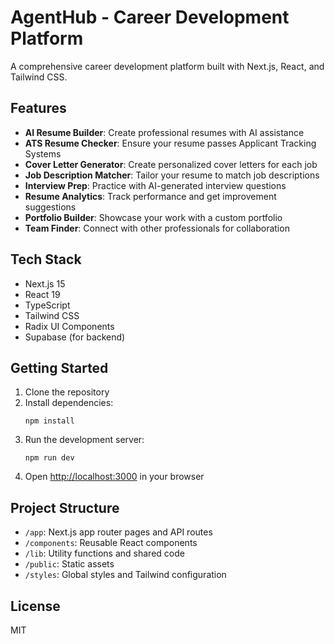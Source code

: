 # AgentHub - Career Development Platform

A comprehensive career development platform built with Next.js, React, and Tailwind CSS.

## Features

- **AI Resume Builder**: Create professional resumes with AI assistance
- **ATS Resume Checker**: Ensure your resume passes Applicant Tracking Systems
- **Cover Letter Generator**: Create personalized cover letters for each job
- **Job Description Matcher**: Tailor your resume to match job descriptions
- **Interview Prep**: Practice with AI-generated interview questions
- **Resume Analytics**: Track performance and get improvement suggestions
- **Portfolio Builder**: Showcase your work with a custom portfolio
- **Team Finder**: Connect with other professionals for collaboration

## Tech Stack

- Next.js 15
- React 19
- TypeScript
- Tailwind CSS
- Radix UI Components
- Supabase (for backend)

## Getting Started

1. Clone the repository
2. Install dependencies:
   ```
   npm install
   ```
3. Run the development server:
   ```
   npm run dev
   ```
4. Open [http://localhost:3000](http://localhost:3000) in your browser

## Project Structure

- `/app`: Next.js app router pages and API routes
- `/components`: Reusable React components
- `/lib`: Utility functions and shared code
- `/public`: Static assets
- `/styles`: Global styles and Tailwind configuration

## License

MIT 